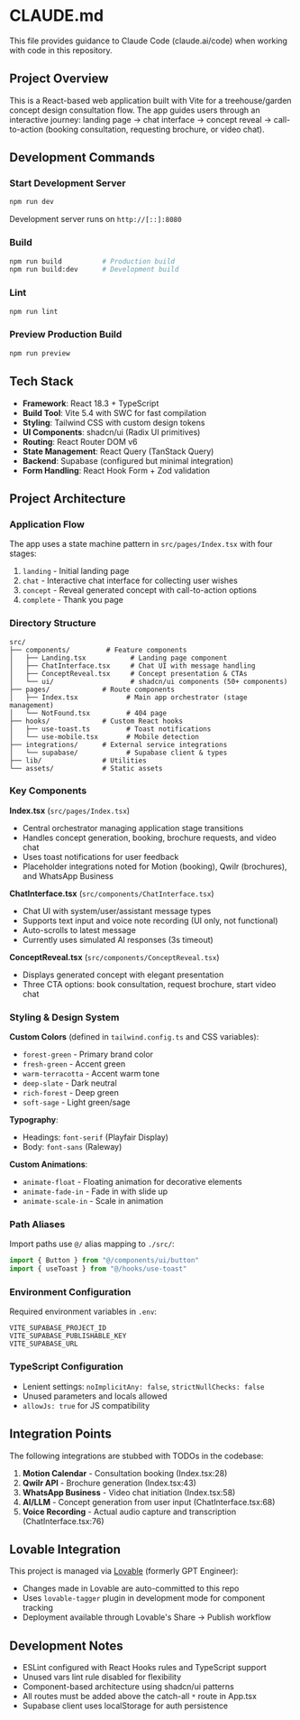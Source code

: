 # CLAUDE.md

This file provides guidance to Claude Code (claude.ai/code) when working with code in this repository.

## Project Overview

This is a React-based web application built with Vite for a treehouse/garden concept design consultation flow. The app guides users through an interactive journey: landing page → chat interface → concept reveal → call-to-action (booking consultation, requesting brochure, or video chat).

## Development Commands

### Start Development Server
```bash
npm run dev
```
Development server runs on `http://[::]:8080`

### Build
```bash
npm run build          # Production build
npm run build:dev      # Development build
```

### Lint
```bash
npm run lint
```

### Preview Production Build
```bash
npm run preview
```

## Tech Stack

- **Framework**: React 18.3 + TypeScript
- **Build Tool**: Vite 5.4 with SWC for fast compilation
- **Styling**: Tailwind CSS with custom design tokens
- **UI Components**: shadcn/ui (Radix UI primitives)
- **Routing**: React Router DOM v6
- **State Management**: React Query (TanStack Query)
- **Backend**: Supabase (configured but minimal integration)
- **Form Handling**: React Hook Form + Zod validation

## Project Architecture

### Application Flow
The app uses a state machine pattern in `src/pages/Index.tsx` with four stages:
1. `landing` - Initial landing page
2. `chat` - Interactive chat interface for collecting user wishes
3. `concept` - Reveal generated concept with call-to-action options
4. `complete` - Thank you page

### Directory Structure
```
src/
├── components/         # Feature components
│   ├── Landing.tsx           # Landing page component
│   ├── ChatInterface.tsx     # Chat UI with message handling
│   ├── ConceptReveal.tsx     # Concept presentation & CTAs
│   └── ui/                   # shadcn/ui components (50+ components)
├── pages/             # Route components
│   ├── Index.tsx            # Main app orchestrator (stage management)
│   └── NotFound.tsx         # 404 page
├── hooks/             # Custom React hooks
│   ├── use-toast.ts         # Toast notifications
│   └── use-mobile.tsx       # Mobile detection
├── integrations/      # External service integrations
│   └── supabase/            # Supabase client & types
├── lib/               # Utilities
└── assets/            # Static assets
```

### Key Components

**Index.tsx** (`src/pages/Index.tsx`)
- Central orchestrator managing application stage transitions
- Handles concept generation, booking, brochure requests, and video chat
- Uses toast notifications for user feedback
- Placeholder integrations noted for Motion (booking), Qwilr (brochures), and WhatsApp Business

**ChatInterface.tsx** (`src/components/ChatInterface.tsx`)
- Chat UI with system/user/assistant message types
- Supports text input and voice note recording (UI only, not functional)
- Auto-scrolls to latest message
- Currently uses simulated AI responses (3s timeout)

**ConceptReveal.tsx** (`src/components/ConceptReveal.tsx`)
- Displays generated concept with elegant presentation
- Three CTA options: book consultation, request brochure, start video chat

### Styling & Design System

**Custom Colors** (defined in `tailwind.config.ts` and CSS variables):
- `forest-green` - Primary brand color
- `fresh-green` - Accent green
- `warm-terracotta` - Accent warm tone
- `deep-slate` - Dark neutral
- `rich-forest` - Deep green
- `soft-sage` - Light green/sage

**Typography**:
- Headings: `font-serif` (Playfair Display)
- Body: `font-sans` (Raleway)

**Custom Animations**:
- `animate-float` - Floating animation for decorative elements
- `animate-fade-in` - Fade in with slide up
- `animate-scale-in` - Scale in animation

### Path Aliases
Import paths use `@/` alias mapping to `./src/`:
```typescript
import { Button } from "@/components/ui/button"
import { useToast } from "@/hooks/use-toast"
```

### Environment Configuration
Required environment variables in `.env`:
```
VITE_SUPABASE_PROJECT_ID
VITE_SUPABASE_PUBLISHABLE_KEY
VITE_SUPABASE_URL
```

### TypeScript Configuration
- Lenient settings: `noImplicitAny: false`, `strictNullChecks: false`
- Unused parameters and locals allowed
- `allowJs: true` for JS compatibility

## Integration Points

The following integrations are stubbed with TODOs in the codebase:

1. **Motion Calendar** - Consultation booking (Index.tsx:28)
2. **Qwilr API** - Brochure generation (Index.tsx:43)
3. **WhatsApp Business** - Video chat initiation (Index.tsx:58)
4. **AI/LLM** - Concept generation from user input (ChatInterface.tsx:68)
5. **Voice Recording** - Actual audio capture and transcription (ChatInterface.tsx:76)

## Lovable Integration

This project is managed via [Lovable](https://lovable.dev) (formerly GPT Engineer):
- Changes made in Lovable are auto-committed to this repo
- Uses `lovable-tagger` plugin in development mode for component tracking
- Deployment available through Lovable's Share → Publish workflow

## Development Notes

- ESLint configured with React Hooks rules and TypeScript support
- Unused vars lint rule disabled for flexibility
- Component-based architecture using shadcn/ui patterns
- All routes must be added above the catch-all `*` route in App.tsx
- Supabase client uses localStorage for auth persistence

